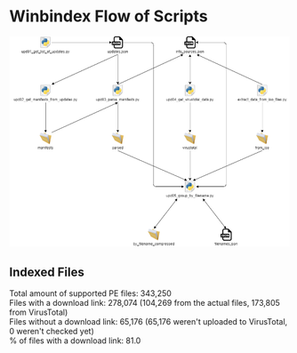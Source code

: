 # Winbindex Flow of Scripts

![winbindex-scripts-flow.png](winbindex-scripts-flow.png)

## Indexed Files

<!--FileStats-->
Total amount of supported PE files: 343,250  
Files with a download link: 278,074 (104,269 from the actual files, 173,805 from VirusTotal)  
Files without a download link: 65,176 (65,176 weren't uploaded to VirusTotal, 0 weren't checked yet)  
% of files with a download link: 81.0  
<!--/FileStats-->
